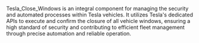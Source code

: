 Tesla_Close_Windows is an integral component for managing the security and automated processes within Tesla vehicles. It utilizes Tesla's dedicated APIs to execute and confirm the closure of all vehicle windows, ensuring a high standard of security and contributing to efficient fleet management through precise automation and reliable operation.
